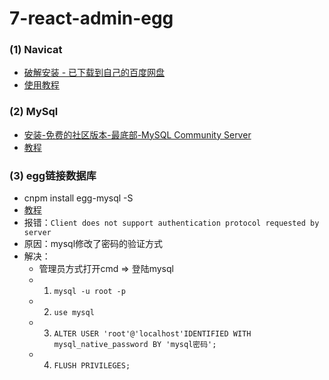 # 7-react-admin-egg

### (1) Navicat
- [破解安装 - 已下载到自己的百度网盘](https://zhuanlan.zhihu.com/p/235178693)
- [使用教程](https://blog.csdn.net/sisure_shen/article/details/81042254)

### (2) MySql
- [安装-免费的社区版本-最底部-MySQL Community Server](https://dev.mysql.com/downloads/mysql/)
- [教程](https://blog.csdn.net/qq_34889607/article/details/80613028)

### (3) egg链接数据库
- cnpm install egg-mysql -S
- [教程](https://www.jianshu.com/p/6a6f80adcb06)
- 报错：`Client does not support authentication protocol requested by server`
- 原因：mysql修改了密码的验证方式
- 解决：
  - 管理员方式打开cmd => 登陆mysql
  - 1. ` mysql -u root -p `
  - 2. ` use mysql `
  - 3. ` ALTER USER 'root'@'localhost'IDENTIFIED WITH mysql_native_password BY 'mysql密码'; `
  - 4. ` FLUSH PRIVILEGES; `